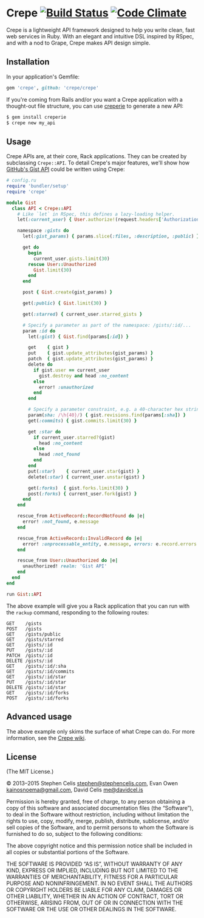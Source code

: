 # Crepe [![Build Status][1]][2] [![Code Climate][3]][4]

Crepe is a lightweight API framework designed to help you write clean, fast web
services in Ruby. With an elegant and intuitive DSL inspired by RSpec, and with
a nod to Grape, Crepe makes API design simple.

[1]: https://img.shields.io/travis/crepe/crepe.svg?style=flat
[2]: https://travis-ci.org/crepe/crepe
[3]: https://img.shields.io/codeclimate/github/crepe/crepe.svg?style=flat
[4]: https://codeclimate.com/github/crepe/crepe

## Installation

In your application's Gemfile:

```ruby
gem 'crepe', github: 'crepe/crepe'
```

If you're coming from Rails and/or you want a Crepe application with a
thought-out file structure, you can use [creperie][creperie] to generate a new
API:

```bash
$ gem install creperie
$ crepe new my_api
```

[creperie]: https://github.com/crepe/creperie

## Usage

Crepe APIs are, at their core, Rack applications. They can be created by
subclassing `Crepe::API`. To detail Crepe's major features, we'll show how
[GitHub's Gist API][gist-api] could be written using Crepe:

[gist-api]: https://developer.github.com/v3/gists/

```ruby
# config.ru
require 'bundler/setup'
require 'crepe'

module Gist
  class API < Crepe::API
    # Like `let` in RSpec, this defines a lazy-loading helper.
    let(:current_user) { User.authorize!(request.headers['Authorization']) }

    namespace :gists do
      let(:gist_params) { params.slice(:files, :description, :public) }

      get do
        begin
          current_user.gists.limit(30)
        rescue User::Unauthorized
          Gist.limit(30)
        end
      end

      post { Gist.create(gist_params) }

      get(:public) { Gist.limit(30) }

      get(:starred) { current_user.starred_gists }

      # Specify a parameter as part of the namespace: /gists/:id/...
      param :id do
        let(:gist) { Gist.find(params[:id]) }

        get    { gist }
        put    { gist.update_attributes(gist_params) }
        patch  { gist.update_attributes(gist_params) }
        delete do
          if gist.user == current_user
            gist.destroy and head :no_content
          else
            error! :unauthorized
          end
        end

        # Specify a parameter constraint, e.g. a 40-character hex string
        param(sha: /\h{40}/) { gist.revisions.find(params[:sha]) }
        get(:commits) { gist.commits.limit(30) }

        get :star do
          if current_user.starred?(gist)
            head :no_content
          else
            head :not_found
          end
        end
        put(:star)    { current_user.star(gist) }
        delete(:star) { current_user.unstar(gist) }

        get(:forks)  { gist.forks.limit(30) }
        post(:forks) { current_user.fork(gist) }
      end
    end

    rescue_from ActiveRecord::RecordNotFound do |e|
      error! :not_found, e.message
    end

    rescue_from ActiveRecord::InvalidRecord do |e|
      error! :unprocessable_entity, e.message, errors: e.record.errors
    end

    rescue_from User::Unauthorized do |e|
      unauthorized! realm: 'Gist API'
    end
  end
end

run Gist::API
```

The above example will give you a Rack application that you can run with the
`rackup` command, responding to the following routes:

```
GET    /gists
POST   /gists
GET    /gists/public
GET    /gists/starred
GET    /gists/:id
PUT    /gists/:id
PATCH  /gists/:id
DELETE /gists/:id
GET    /gists/:id/:sha
GET    /gists/:id/commits
GET    /gists/:id/star
PUT    /gists/:id/star
DELETE /gists/:id/star
GET    /gists/:id/forks
POST   /gists/:id/forks
```

## Advanced usage

The above example only skims the surface of what Crepe can do. For more
information, see the [Crepe wiki][wiki].

[wiki]: https://github.com/crepe/crepe/wiki

## License

(The MIT License.)

© 2013–2015 Stephen Celis <stephen@stephencelis.com>, Evan Owen <kainosnoema@gmail.com>, David Celis <me@davidcel.is>

Permission is hereby granted, free of charge, to any person obtaining a copy
of this software and associated documentation files (the “Software”), to deal
in the Software without restriction, including without limitation the rights
to use, copy, modify, merge, publish, distribute, sublicense, and/or sell
copies of the Software, and to permit persons to whom the Software is
furnished to do so, subject to the following conditions:

The above copyright notice and this permission notice shall be included in all
copies or substantial portions of the Software.

THE SOFTWARE IS PROVIDED “AS IS”, WITHOUT WARRANTY OF ANY KIND, EXPRESS OR
IMPLIED, INCLUDING BUT NOT LIMITED TO THE WARRANTIES OF MERCHANTABILITY,
FITNESS FOR A PARTICULAR PURPOSE AND NONINFRINGEMENT. IN NO EVENT SHALL THE
AUTHORS OR COPYRIGHT HOLDERS BE LIABLE FOR ANY CLAIM, DAMAGES OR OTHER
LIABILITY, WHETHER IN AN ACTION OF CONTRACT, TORT OR OTHERWISE, ARISING FROM,
OUT OF OR IN CONNECTION WITH THE SOFTWARE OR THE USE OR OTHER DEALINGS IN THE
SOFTWARE.
